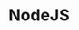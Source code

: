 ---
title: "NodeJS"
layout: category
permalink: /categories/nodejs/
author_profile: true
taxonomy: nodejs
sidebar:
    nav: "categories"
---
